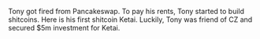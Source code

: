 Tony got fired from Pancakeswap. To pay his rents, Tony started to build shitcoins. Here is his first shitcoin Ketai. Luckily, Tony was friend of CZ and secured $5m investment for Ketai.
